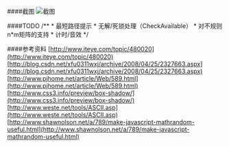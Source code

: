 ####截图
![截图](https://raw.github.com/nomospace/nomospace.github.com/master/lab/2011/match-game/screenshot.png)  

####TODO
	/**
	 * 最短路径提示
	 * 无解/死锁处理（CheckAvailable）
	 * 对不规则n*m矩阵的支持
	 * 计时/音效
	 */

####参考资料
[http://www.iteye.com/topic/480020](http://www.iteye.com/topic/480020)  
[http://blog.csdn.net/xfu0311wxj/archive/2008/04/25/2327663.aspx](http://blog.csdn.net/xfu0311wxj/archive/2008/04/25/2327663.aspx)  
[http://www.pjhome.net/article/Web/589.html](http://www.pjhome.net/article/Web/589.html)  
[http://www.css3.info/preview/box-shadow/](http://www.css3.info/preview/box-shadow/)  
[http://www.weste.net/tools/ASCII.asp](http://www.weste.net/tools/ASCII.asp)  
[http://www.shawnolson.net/a/789/make-javascript-mathrandom-useful.html](http://www.shawnolson.net/a/789/make-javascript-mathrandom-useful.html)  